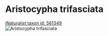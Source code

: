
Aristocypha trifasciata
=======================
  
[iNaturalist taxon id: 561349](https://www.inaturalist.org/taxa/561349)  
![Aristocypha trifasciata](https://inaturalist-open-data.s3.amazonaws.com/photos/250062/medium.JPG)